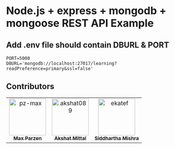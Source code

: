 # Node.js + express + mongodb + mongoose REST API Example

## Add .env file should contain DBURL & PORT
    PORT=5000
    DBURL='mongodb://localhost:27017/learning?readPreference=primary&ssl=false'

## Contributors

<!-- https://github.com/marketplace/actions/contribute-list -->

<!-- readme: collaborators,contributors,restyled-commits/- -start -->
<table>
<tr>
    <td align="center">
        <a href="https://github.com/pz-max">
            <img src="https://avatars.githubusercontent.com/u/61968949?v=4" width="100;" alt="pz-max"/>
            <br />
            <sub><b>Max Parzen</b></sub>
        </a>
    </td>
    <td align="center">
        <a href="https://github.com/akshat089">
            <img src="https://avatars.githubusercontent.com/u/93286254?v=4" width="100;" alt="akshat089"/>
            <br />
            <sub><b>Akshat Mittal</b></sub>
        </a>
    </td>
    <td align="center">
        <a href="https://github.com/SiddharthaMishra">
            <img src="https://avatars.githubusercontent.com/u/20724862?v=4" width="100;" alt="ekatef"/>
            <br />
            <sub><b>Siddhartha Mishra</b></sub>
        </a>
    </td>
</tr>
</table>
<!-- readme: collaborators,contributors,restyled-commits/- -end -->
